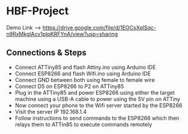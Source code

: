 # HBF-Project

Demo Link --> https://drive.google.com/file/d/1EOCsXqlSqc-n9RxMkglAcv1pIpKRFYnA/view?usp=sharing

## Connections & Steps
- Connect ATTiny85 and flash Attiny.ino using Arduino IDE
- Connect ESP8266 and flash Wifi.ino using Arduino IDE
- Connect GND between both using female to female wire
- Connect D5 on ESP8266 to P2 on ATTiny85
- Plug in the ATTiny85 and power ESP8266 using either the target machine using a USB-A cable to power using the 5V pin on ATTiny
- Now connect your phone to the Wifi server started by the ESP8266
- Visit the server IP 192.168.1.4
- Follow instructions to send commands to the ESP8266 which then relays them to ATTin85 to execute commands remotely
